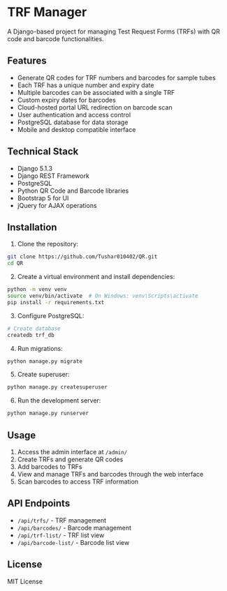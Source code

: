 # TRF Manager

A Django-based project for managing Test Request Forms (TRFs) with QR code and barcode functionalities.

## Features

- Generate QR codes for TRF numbers and barcodes for sample tubes
- Each TRF has a unique number and expiry date
- Multiple barcodes can be associated with a single TRF
- Custom expiry dates for barcodes
- Cloud-hosted portal URL redirection on barcode scan
- User authentication and access control
- PostgreSQL database for data storage
- Mobile and desktop compatible interface

## Technical Stack

- Django 5.1.3
- Django REST Framework
- PostgreSQL
- Python QR Code and Barcode libraries
- Bootstrap 5 for UI
- jQuery for AJAX operations

## Installation

1. Clone the repository:
```bash
git clone https://github.com/Tushar010402/QR.git
cd QR
```

2. Create a virtual environment and install dependencies:
```bash
python -m venv venv
source venv/bin/activate  # On Windows: venv\Scripts\activate
pip install -r requirements.txt
```

3. Configure PostgreSQL:
```bash
# Create database
createdb trf_db
```

4. Run migrations:
```bash
python manage.py migrate
```

5. Create superuser:
```bash
python manage.py createsuperuser
```

6. Run the development server:
```bash
python manage.py runserver
```

## Usage

1. Access the admin interface at `/admin/`
2. Create TRFs and generate QR codes
3. Add barcodes to TRFs
4. View and manage TRFs and barcodes through the web interface
5. Scan barcodes to access TRF information

## API Endpoints

- `/api/trfs/` - TRF management
- `/api/barcodes/` - Barcode management
- `/api/trf-list/` - TRF list view
- `/api/barcode-list/` - Barcode list view

## License

MIT License